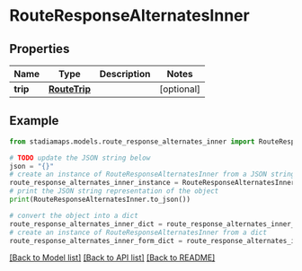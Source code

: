 # RouteResponseAlternatesInner


## Properties

Name | Type | Description | Notes
------------ | ------------- | ------------- | -------------
**trip** | [**RouteTrip**](RouteTrip.md) |  | [optional] 

## Example

```python
from stadiamaps.models.route_response_alternates_inner import RouteResponseAlternatesInner

# TODO update the JSON string below
json = "{}"
# create an instance of RouteResponseAlternatesInner from a JSON string
route_response_alternates_inner_instance = RouteResponseAlternatesInner.from_json(json)
# print the JSON string representation of the object
print(RouteResponseAlternatesInner.to_json())

# convert the object into a dict
route_response_alternates_inner_dict = route_response_alternates_inner_instance.to_dict()
# create an instance of RouteResponseAlternatesInner from a dict
route_response_alternates_inner_form_dict = route_response_alternates_inner.from_dict(route_response_alternates_inner_dict)
```
[[Back to Model list]](../README.md#documentation-for-models) [[Back to API list]](../README.md#documentation-for-api-endpoints) [[Back to README]](../README.md)


